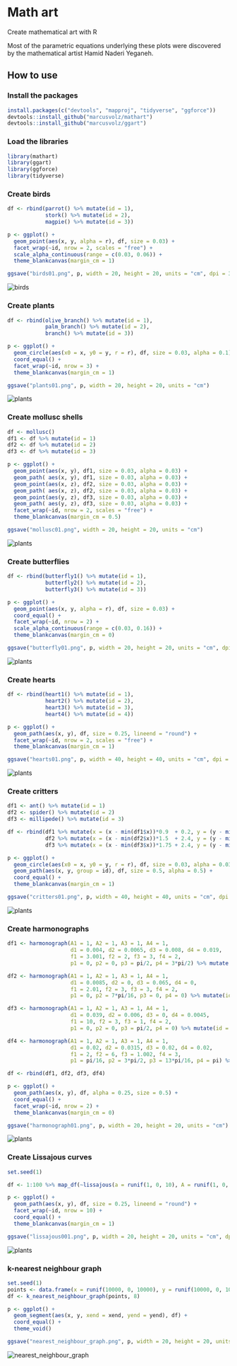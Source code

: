 # Math art

Create mathematical art with R

Most of the parametric equations underlying these plots were discovered by the mathematical artist Hamid Naderi Yeganeh.

## How to use

### Install the packages

```R
install.packages(c("devtools", "mapproj", "tidyverse", "ggforce"))
devtools::install_github("marcusvolz/mathart")
devtools::install_github("marcusvolz/ggart")
```

### Load the libraries

```R
library(mathart)
library(ggart)
library(ggforce)
library(tidyverse)
```

### Create birds

```R
df <- rbind(parrot() %>% mutate(id = 1),
            stork() %>% mutate(id = 2),
            magpie() %>% mutate(id = 3))

p <- ggplot() +
  geom_point(aes(x, y, alpha = r), df, size = 0.03) +
  facet_wrap(~id, nrow = 2, scales = "free") +
  scale_alpha_continuous(range = c(0.03, 0.06)) +
  theme_blankcanvas(margin_cm = 1)

ggsave("birds01.png", p, width = 20, height = 20, units = "cm", dpi = 300)
```

![birds](https://github.com/marcusvolz/mathart/blob/master/plots/birds01.png "Birds")
### Create plants

```R
df <- rbind(olive_branch() %>% mutate(id = 1),
            palm_branch() %>% mutate(id = 2),
            branch() %>% mutate(id = 3))

p <- ggplot() +
  geom_circle(aes(x0 = x, y0 = y, r = r), df, size = 0.03, alpha = 0.1) +
  coord_equal() +
  facet_wrap(~id, nrow = 3) +
  theme_blankcanvas(margin_cm = 1)

ggsave("plants01.png", p, width = 20, height = 20, units = "cm")
```

![plants](https://github.com/marcusvolz/mathart/blob/master/plots/plants01.png "Plants")

### Create mollusc shells

```R
df <- mollusc()
df1 <- df %>% mutate(id = 1)
df2 <- df %>% mutate(id = 2)
df3 <- df %>% mutate(id = 3)

p <- ggplot() +
  geom_point(aes(x, y), df1, size = 0.03, alpha = 0.03) +
  geom_path( aes(x, y), df1, size = 0.03, alpha = 0.03) +
  geom_point(aes(x, z), df2, size = 0.03, alpha = 0.03) +
  geom_path( aes(x, z), df2, size = 0.03, alpha = 0.03) +
  geom_point(aes(y, z), df3, size = 0.03, alpha = 0.03) +
  geom_path( aes(y, z), df3, size = 0.03, alpha = 0.03) +
  facet_wrap(~id, nrow = 2, scales = "free") +
  theme_blankcanvas(margin_cm = 0.5)

ggsave("mollusc01.png", width = 20, height = 20, units = "cm")
```

![plants](https://github.com/marcusvolz/mathart/blob/master/plots/mollusc01.png "Mollusc shells")

### Create butterflies

```R
df <- rbind(butterfly1() %>% mutate(id = 1),
            butterfly2() %>% mutate(id = 2),
            butterfly3() %>% mutate(id = 3))

p <- ggplot() +
  geom_point(aes(x, y, alpha = r), df, size = 0.03) +
  coord_equal() +
  facet_wrap(~id, nrow = 2) +
  scale_alpha_continuous(range = c(0.03, 0.16)) +
  theme_blankcanvas(margin_cm = 0)

ggsave("butterfly01.png", p, width = 20, height = 20, units = "cm", dpi = 720)
```

![plants](https://github.com/marcusvolz/mathart/blob/master/plots/butterfly01.png "Butterflies")

### Create hearts

```R
df <- rbind(heart1() %>% mutate(id = 1),
            heart2() %>% mutate(id = 2),
            heart3() %>% mutate(id = 3),
            heart4() %>% mutate(id = 4))

p <- ggplot() +
  geom_path(aes(x, y), df, size = 0.25, lineend = "round") +
  facet_wrap(~id, nrow = 2, scales = "free") +
  theme_blankcanvas(margin_cm = 1)

ggsave("hearts01.png", p, width = 40, height = 40, units = "cm", dpi = 300)

```

![plants](https://github.com/marcusvolz/mathart/blob/master/plots/hearts01.png "Hearts")

### Create critters

```R
df1 <- ant() %>% mutate(id = 1)
df2 <- spider() %>% mutate(id = 2)
df3 <- millipede() %>% mutate(id = 3)

df <- rbind(df1 %>% mutate(x = (x - min(df1$x))*0.9  + 0.2, y = (y - min(df1$y))*0.9 + 1, r = r * 0.75),
            df2 %>% mutate(x = (x - min(df2$x))*1.5  + 2.4, y = (y - min(df2$y))*1.5 + 2.2),
            df3 %>% mutate(x = (x - min(df3$x))*1.75 + 2.4, y = (y - min(df3$y))*1.75))

p <- ggplot() +
  geom_circle(aes(x0 = x, y0 = y, r = r), df, size = 0.03, alpha = 0.03, n = 100) +
  geom_path(aes(x, y, group = id), df, size = 0.5, alpha = 0.5) +
  coord_equal() +
  theme_blankcanvas(margin_cm = 1)

ggsave("critters01.png", p, width = 40, height = 40, units = "cm", dpi = 300)
```

![plants](https://github.com/marcusvolz/mathart/blob/master/plots/critters01.png "Critters")
### Create harmonographs

```R
df1 <- harmonograph(A1 = 1, A2 = 1, A3 = 1, A4 = 1,
                    d1 = 0.004, d2 = 0.0065, d3 = 0.008, d4 = 0.019,
                    f1 = 3.001, f2 = 2, f3 = 3, f4 = 2,
                    p1 = 0, p2 = 0, p3 = pi/2, p4 = 3*pi/2) %>% mutate(id = 1)

df2 <- harmonograph(A1 = 1, A2 = 1, A3 = 1, A4 = 1,
                    d1 = 0.0085, d2 = 0, d3 = 0.065, d4 = 0,
                    f1 = 2.01, f2 = 3, f3 = 3, f4 = 2,
                    p1 = 0, p2 = 7*pi/16, p3 = 0, p4 = 0) %>% mutate(id = 2)

df3 <- harmonograph(A1 = 1, A2 = 1, A3 = 1, A4 = 1,
                    d1 = 0.039, d2 = 0.006, d3 = 0, d4 = 0.0045,
                    f1 = 10, f2 = 3, f3 = 1, f4 = 2,
                    p1 = 0, p2 = 0, p3 = pi/2, p4 = 0) %>% mutate(id = 3)

df4 <- harmonograph(A1 = 1, A2 = 1, A3 = 1, A4 = 1,
                    d1 = 0.02, d2 = 0.0315, d3 = 0.02, d4 = 0.02,
                    f1 = 2, f2 = 6, f3 = 1.002, f4 = 3,
                    p1 = pi/16, p2 = 3*pi/2, p3 = 13*pi/16, p4 = pi) %>% mutate(id = 4)

df <- rbind(df1, df2, df3, df4)

p <- ggplot() +
  geom_path(aes(x, y), df, alpha = 0.25, size = 0.5) +
  coord_equal() +
  facet_wrap(~id, nrow = 2) +
  theme_blankcanvas(margin_cm = 0)

ggsave("harmonograph01.png", p, width = 20, height = 20, units = "cm")
```

![plants](https://github.com/marcusvolz/mathart/blob/master/plots/harmonograph01.png "Harmonograph")
### Create Lissajous curves

```R
set.seed(1)

df <- 1:100 %>% map_df(~lissajous(a = runif(1, 0, 10), A = runif(1, 0, 1)), .id = "id")

p <- ggplot() +
  geom_path(aes(x, y), df, size = 0.25, lineend = "round") +
  facet_wrap(~id, nrow = 10) +
  coord_equal() +
  theme_blankcanvas(margin_cm = 1)

ggsave("lissajous001.png", p, width = 20, height = 20, units = "cm", dpi = 300)
```

![plants](https://github.com/marcusvolz/mathart/blob/master/plots/lissajous01.png "Lissajous")
### k-nearest neighbour graph

```R
set.seed(1)
points <- data.frame(x = runif(10000, 0, 10000), y = runif(10000, 0, 10000))
df <- k_nearest_neighbour_graph(points, 8)

p <- ggplot() +
  geom_segment(aes(x, y, xend = xend, yend = yend), df) +
  coord_equal() +
  theme_void()

ggsave("nearest_neighbour_graph.png", p, width = 20, height = 20, units = "in")

```

![nearest_neighbour_graph](https://github.com/marcusvolz/mathart/blob/master/plots/nearest_neighbour_graph.png "nearest_neighbour_graph")
